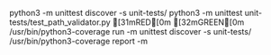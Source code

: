 python3 -m unittest discover -s unit-tests/
python3 -m unittest unit-tests/test_path_validator.py
[31mRED[0m [32mGREEN[0m
/usr/bin/python3-coverage run -m unittest discover -s unit-tests/
/usr/bin/python3-coverage report -m
